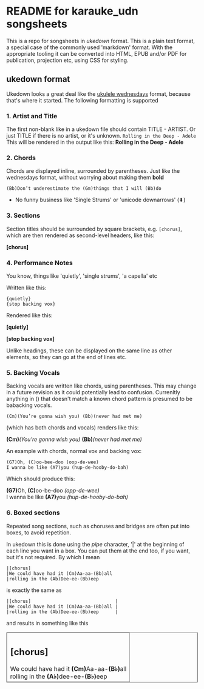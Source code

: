 # README for karauke_udn songsheets

This is a repo for songsheets in _ukedown_ format. This is a plain text format, a special case of the commonly used 'markdown' format. With the appropriate tooling it can be converted into HTML, EPUB and/or PDF for publication, projection etc, using CSS for styling.

## ukedown format

Ukedown looks a great deal like the [ukulele wednesdays](http://ukulelewednesdays.com) format, because that's where it started. The following formatting is supported


### 1. Artist and Title

The first non-blank like in a ukedown file should contain TITLE - ARTIST.
Or just TITLE if there is no artist, or it's unknown.
    ```
    Rolling in the Deep - Adele
    ```
This will  be rendered in the output like this:
**Rolling in the Deep - Adele**

### 2. Chords
Chords are displayed inline, surrounded by parentheses. Just like the wednesdays format, without worrying about making them **bold**
 ```
(Bb)Don’t underestimate the (Gm)things that I will (Bb)do
 ```
  - No funny business like 'Single Strums' or 'unicode downarrows' (&#x2B07;)

### 3. Sections
Section titles should be surrounded by square brackets, e.g. `[chorus]`, which are then rendered as second-level headers, like this:

**[chorus]**

### 4. Performance Notes
You know, things like 'quietly', 'single strums', 'a capella' etc

Written like this:

```
{quietly}
{stop backing vox}
```

Rendered like this:

**[quietly]**

**[stop backing vox]**

Unlike headings, these can be displayed on the same line as other elements, so they can go at the end of lines etc.

### 5. Backing Vocals
Backing vocals are written like chords, using parentheses. This may change in a future revision as it could potentially lead to confusion. Currenltly anything in () that doesn't match a known chord pattern is presumed to be babacking vocals.

```
(Cm)(You’re gonna wish you) (Bb)(never had met me)
```

(which has both chords and vocals) renders like this:

**(Cm)**_(You’re gonna wish you)_ **(Bb)**_(never had met me)_

An example with chords, normal vox and backing vox:
```
(G7)Oh, (C)oo-bee-doo (oop-de-wee)
I wanna be like (A7)you (hup-de-hooby-do-bah)
```
Which should produce this:

<b>(G7)</b>Oh, <b>(C)</b>oo-be-doo <i>(opp-de-wee)</i><br/>
I wanna be like <b>(A7)</b>you <i>(hup-de-hooby-do-bah)</i><br/>

### 6. Boxed sections
Repeated song sections, such as choruses and bridges are often put into boxes, to avoid repetition.

In ukedown this is done using the _pipe_  character, '|' at the beginning of each line you want in a box. You can put them at the end too, if you want, but it's not required. By which I mean

```
|[chorus]
|We could have had it (Cm)Aa-aa-(Bb)all
|rolling in the (Ab)Dee-ee-(Bb)eep
```

is exactly the same as

```
|[chorus]                               |
|We could have had it (Cm)Aa-aa-(Bb)all |
|rolling in the (Ab)Dee-ee-(Bb)eep      |
```

and results in something like this

<table border="1px solid black" padding="5px" width="80%" margin-left="5%">
<tr>
<td>
<h2>[chorus]</h2>
We could have had it <b>(Cm)</b>Aa-aa-<b>(B&flat;)</b>all</br>
rolling in the <b>(A&flat;)</b>dee-ee-<b>(B&flat;)</b>eep

</td>
<tr>
</table>
